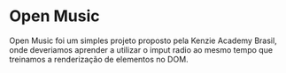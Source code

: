 # Open Music

Open Music foi um simples projeto proposto pela Kenzie Academy Brasil, onde deveriamos aprender a utilizar o imput radio ao mesmo tempo que treinamos a renderização de elementos no DOM.
